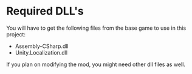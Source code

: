 # Required DLL's
You will have to get the following files from the base game to use in this project:
- Assembly-CSharp.dll
- Unity.Localization.dll

If you plan on modifying the mod, you might need other dll files as well.